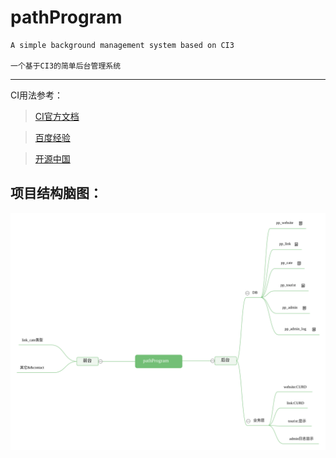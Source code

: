 # pathProgram #
	A simple background management system based on CI3
	
	一个基于CI3的简单后台管理系统

----------


CI用法参考：

>[CI官方文档](http://codeigniter.org.cn/user_guide/index.html "CI用户文档") 

>[百度经验](https://jingyan.baidu.com/article/20095761ddd27ecb0721b42a.html "百度经验")

>[开源中国](https://my.oschina.net/rain21/blog/505771 "开源中国")



## 项目结构脑图： ##


![pathProgram](pathProgram.svg)


